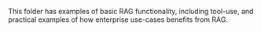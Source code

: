 This folder has examples of basic RAG functionality, including tool-use, and practical examples of how enterprise use-cases benefits from RAG.


